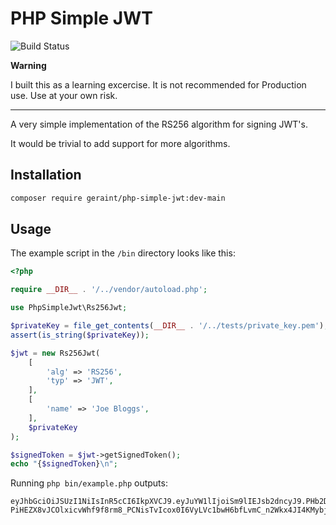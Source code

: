# PHP Simple JWT

![Build Status](https://github.com/Geraint/php-simple-jwt/actions/workflows/build-and-test.yml/badge.svg)

**Warning**

I built this as a learning excercise.
It is not recommended for Production use.
Use at your own risk.

---

A very simple implementation of the RS256 algorithm for signing JWT's.

It would be trivial to add support for more algorithms.

## Installation

```sh
composer require geraint/php-simple-jwt:dev-main
```

## Usage

The example script in the `/bin` directory looks like this:

```php
<?php

require __DIR__ . '/../vendor/autoload.php';

use PhpSimpleJwt\Rs256Jwt;

$privateKey = file_get_contents(__DIR__ . '/../tests/private_key.pem');
assert(is_string($privateKey));

$jwt = new Rs256Jwt(
    [
        'alg' => 'RS256',
        'typ' => 'JWT',
    ],
    [
        'name' => 'Joe Bloggs',
    ],
    $privateKey
);

$signedToken = $jwt->getSignedToken();
echo "{$signedToken}\n";
```

Running `php bin/example.php` outputs:

```
eyJhbGciOiJSUzI1NiIsInR5cCI6IkpXVCJ9.eyJuYW1lIjoiSm9lIEJsb2dncyJ9.PHb2DMbz95SiFjZWe5lre82pZXuBQ3P-PiHEZX8vJCOlxicvWhf9f8rm8_PCNisTvIcox0I6VyLVc1bwH6bfLvmC_n2Wkx4JI4KMybjQfgNNpjaRObt8SR6AxLvSZjeScbXwflMxP82UeexaJ5THxAT0y77Fvwb53T7W4haxRLwsU17OG4BcSi8_vLofXcluRJUO0Iz9N0Q6UKe_bw5aJFG9ZSvYNy1CQzUAOucSrL7YIu9Dt6zdwlTUcvLkriZc1jr2ItMjlSE2rbKcKx7HMpbtHEZ8GUlWTUX_wj7q6MYI1YQP3h_VW7kLUEaiG5TF8FamaU4DTu6pRbat5mtkhg
```
